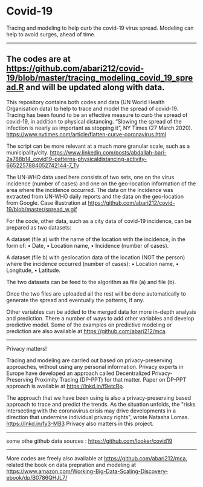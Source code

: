 # Covid-19

Tracing and modeling to help curb the covid-19 virus spread. Modeling can help to avoid surges, ahead of time.

-------------------
The codes are at https://github.com/abari212/covid-19/blob/master/tracing_modeling_covid_19_spread.R and will be updated along with data.
-------------------

This repository contains both codes and data (UN World Health Organisation data) to help to trace and model the spread of covid-19. Tracing has been found to be an effective measure to curb the spread of covid-19, in addition to physical distancing.  “Slowing the spread of the infection is nearly as important as stopping it”, NY Times (27 March 2020). https://www.nytimes.com/article/flatten-curve-coronavirus.html

The script can be more relevant at a much more granular scale, such as a municipality/city. 
https://www.linkedin.com/posts/abdallah-bari-2a788b14_covid19-patterns-physicaldistancing-activity-6652257884052742144-7_Tv

The UN-WHO data used here consists of two sets, one on the virus incidence (number of cases) and one on the geo-location information of the area where the incidence occurred. The data on the incidence was extracted from UN-WHO daily reports and the data on the geo-location from Google. Case illustration at https://github.com/abari212/covid-19/blob/master/spread_w.gif

For the code, other data, such as a city data of covid-19 incidence, can be prepared as two datasets:

A dataset (file a) with the name of the location with the incidence, in the form of: 
•	Date,
•	Location name, 
•	Incidence (number of cases).

A dataset (file b) with geolocation data of the location (NOT the person) where the incidence occurred (number of cases):
•	  Location name,
•	  Longitude,
•	  Latitude.
 
The two datasets can be feed to the algorithm as file (a) and file (b).
 
Once the two files are uploaded all the rest will be done automatically to generate the spread and eventually the patterns, if any.
 
Other variables can be added to the merged data for more in-depth analysis and prediction. 
There a number of ways to add other variables and develop predictive model. 
Some of the examples on predictive modeling or prediction are also available at https://github.com/abari212/mca. 
 
--------
Privacy matters!

Tracing and modeling are carried out based on privacy-preserving approaches, without using any personal information. Privacy experts in Europe have developed an approach called Decentralized Privacy-Preserving Proximity Tracing (DP-PPT) for that matter. Paper on DP-PPT approach is available at https://lnkd.in/f9etcRp.

The approach that we have been using is also a privacy-preserving based approach to trace and predict the trends. As the situation unfolds, the "risks intersecting with the coronavirus crisis may drive developments in a direction that undermine individual privacy rights", wrote Natasha Lomas. https://lnkd.in/fy3-MB3
Privacy also matters in this project.


------------
some othe github data sources : https://github.com/looker/covid19


---------------------------------------------------
More codes are freely also available at https://github.com/abari212/mca, 
related the book on data prepration and modeling at https://www.amazon.com/Working-Big-Data-Scaling-Discovery-ebook/dp/B0786QHJL7/
